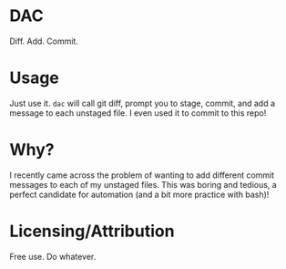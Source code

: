 # DAC
Diff. Add. Commit.

# Usage
Just use it. `dac` will call git diff, prompt you to stage, commit, and add a
message to each unstaged file. I even used it to commit to this repo!

# Why?
I recently came across the problem of wanting to add different commit messages
to each of my unstaged files. This was boring and tedious, a perfect candidate
for automation (and a bit more practice with bash)!

# Licensing/Attribution
Free use. Do whatever.
